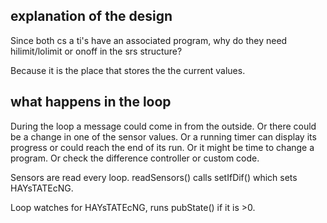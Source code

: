 ## explanation of the design

Since both cs a ti's have an associated program, why do they need hilimit/lolimit or onoff in the srs structure?

Because it is the place that stores the the current values. 

## what happens in the loop

During the loop a message could come in from the outside. Or there could be a change in one of the sensor values. Or a running timer can display its progress or could reach the end of its run. Or it might be time to change a program. Or check the difference controller or custom code.

Sensors are read every loop. readSensors() calls setIfDif() which sets HAYsTATEcNG. 

Loop watches for HAYsTATEcNG, runs pubState() if it is >0.